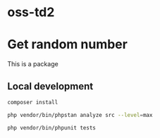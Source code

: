# oss-td2

# Get random number
This is a package

## Local development

```bash
composer install
```

```bash
php vendor/bin/phpstan analyze src --level=max
```

```bash
php vendor/bin/phpunit tests
```